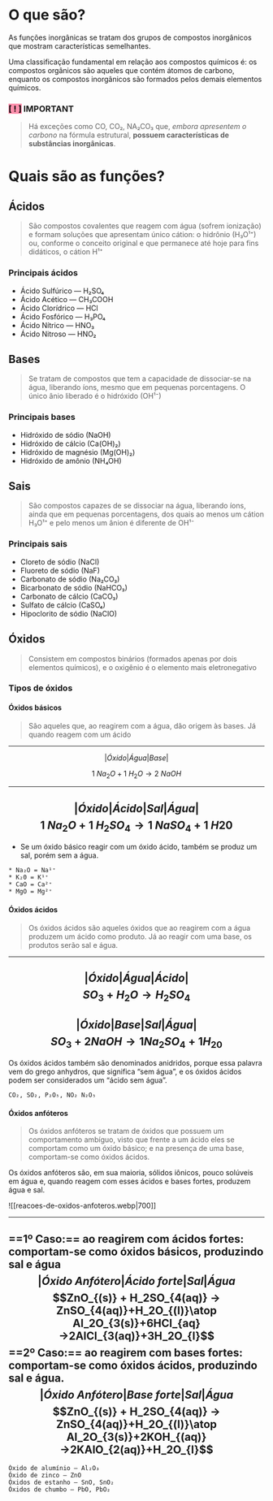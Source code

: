 # **O que são?**
As funções inorgânicas se tratam dos grupos de compostos inorgânicos que mostram características semelhantes.

Uma classificação fundamental em relação aos compostos químicos é: os compostos orgânicos são aqueles que contém átomos de carbono, enquanto os compostos inorgânicos são formados pelos demais elementos químicos.

### <mark style="background: #FF5582A6;">[ ! ]</mark> IMPORTANT
> Há exceções como CO, CO₂, NA₂CO₃ que, *embora apresentem o carbono* na fórmula estrutural, **possuem características de substâncias inorgânicas**.

# **Quais são as funções?**
## Ácidos
> São compostos covalentes que reagem com água (sofrem ionização) e formam soluções que apresentam único cátion: o hidrônio (H₃O¹⁺) ou, conforme o conceito original e que permanece até hoje para fins didáticos, o cátion H¹⁺

### Principais ácidos
* Ácido Sulfúrico — H₂SO₄
* Ácido Acético —  CH₃COOH
* Ácido Clorídrico — HCl
* Ácido Fosfórico — H₃PO₄
* Ácido Nítrico — HNO₃
* Ácido Nitroso — HNO₂


## Bases 
> Se tratam de compostos que tem a capacidade de dissociar-se na água, liberando íons, mesmo que em pequenas porcentagens. O único ânio liberado é o hidróxido (OH¹⁻) 

### Principais bases
* Hidróxido de sódio (NaOH)
* Hidróxido de cálcio (Ca(OH)₂)
* Hidróxido de magnésio (Mg(OH)₂)
* Hidróxido de amônio (NH₄OH)

## Sais
> São compostos capazes de se dissociar na água, liberando íons, ainda que em pequenas porcentagens, dos quais ao menos um cátion H₃O¹⁺ e pelo menos um ânion é diferente de OH¹⁻

### Principais sais
* Cloreto de sódio (NaCl)
* Fluoreto de sódio (NaF)
* Carbonato de sódio (Na₂CO₃)
* Bicarbonato de sódio (NaHCO₃)
* Carbonato de cálcio (CaCO₃)
* Sulfato de cálcio (CaSO₄)
* Hipoclorito de sódio (NaClO)

## Óxidos 
> Consistem em compostos binários (formados apenas por dois elementos químicos), e o oxigênio é o elemento mais eletronegativo

### Tipos de óxidos
#### Óxidos básicos
> São aqueles que, ao reagirem com a água, dão origem às bases. Já quando reagem com um ácido 

---
$$| Óxido | Água | Base |$$

$$1\:Na_2O+1\:H_2O→2\:NaOH$$

---
$$| Óxido | Ácido | Sal | Água |$$
$$1\:Na_2O+1\:H_2SO_4→1\:NaSO_4+1\:H20$$
---

* Se um óxido básico reagir com um óxido ácido, também se produz um sal, porém sem a água.

``` Exemplos:
* Na₂O = Na¹⁺
* K₂0 = K¹⁺
* CaO = Ca²⁺
* MgO = Mg²⁺
```

#### Óxidos ácidos
> Os óxidos ácidos são aqueles óxidos que ao reagirem com a água produzem um ácido como produto. Já ao reagir com uma base, os produtos serão sal e água.

---
$$| Óxido | Água | Ácido |$$
$$SO_3+H_2O→H_2SO_4$$
---
$$| Óxido | Base | Sal | Água |$$
$$SO_3+2NaOH→1Na_2SO_4+1H_20$$
---

Os óxidos ácidos também são denominados anidridos, porque essa palavra vem do grego anhydros, que significa “sem água”, e os óxidos ácidos podem ser considerados um “ácido sem água”.

``` Exemplos
CO₂, SO₂, P₂O₅, NO₂ N₂O₅
```

#### Óxidos anfóteros
> Os óxidos anfóteros se tratam de óxidos que possuem um comportamento ambíguo, visto que frente a um ácido eles se comportam como um óxido básico; e na presença de uma base, comportam-se como óxidos ácidos.

Os óxidos anfóteros são, em sua maioria, sólidos iônicos, pouco solúveis em água e, quando reagem com esses ácidos e bases fortes, produzem água e sal.

![[reacoes-de-oxidos-anfoteros.webp|700]]

---

==1º Caso:== ao reagirem com ácidos fortes: comportam-se como óxidos básicos, produzindo sal e água
$$| Óxido\:Anfótero | Ácido\:forte |Sal|Água$$$$ZnO_{(s)} + H_2SO_{4(aq)} → ZnSO_{4(aq)}+H_2O_{(l)}\atop Al_2O_{3(s)}+6HCl_{aq}→2AlCl_{3(aq)}+3H_2O_{l}$$
==2º Caso:== ao reagirem com bases fortes: comportam-se como óxidos ácidos, produzindo sal e água.
$$| Óxido\:Anfótero | Base\:forte |Sal|Água$$$$ZnO_{(s)} + H_2SO_{4(aq)} → ZnSO_{4(aq)}+H_2O_{(l)}\atop Al_2O_{3(s)}+2KOH_{(aq)}→2KAlO_{2(aq)}+H_2O_{l}$$
---

``` Exemplos
Óxido de alumínio — Al₂O₃
Óxido de zinco — ZnO
Óxidos de estanho — SnO, SnO₂
Óxidos de chumbo — PbO, PbO₂ 
```
